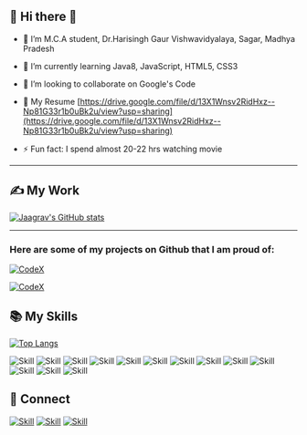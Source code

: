 ## 🧔  Hi there 👋

- 🔭 I’m M.C.A student, Dr.Harisingh Gaur Vishwavidyalaya, Sagar, Madhya Pradesh

- 🌱 I’m currently learning Java8, JavaScript, HTML5, CSS3

- 👯 I’m looking to collaborate on Google's Code

- 📄 My Resume [https://drive.google.com/file/d/13X1Wnsv2RidHxz--Np81G33r1b0uBk2u/view?usp=sharing](https://drive.google.com/file/d/13X1Wnsv2RidHxz--Np81G33r1b0uBk2u/view?usp=sharing)

- ⚡️ Fun fact: I spend almost 20-22 hrs watching movie

<hr>

## ✍️ My Work


[![Jaagrav's GitHub stats](https://github-readme-stats.vercel.app/api?username=vippsrai&show_icons=true&theme=dark)](https://github.com/vippsrai)

<hr>

### Here are some of my projects on Github that I am proud of:

[![CodeX](https://github-readme-stats.vercel.app/api/pin/?username=VippsRai&repo=HomeInventory)](https://github.com/VippsRai)


[![CodeX](https://github-readme-stats.vercel.app/api/pin/?username=VippsRai&repo=LoanAssistant)](https://github.com/VippsRai)


## 📚 My Skills

[![Top Langs](https://github-readme-stats.vercel.app/api/top-langs/?username=vippsrai&layout=compact&show_icons=true&theme=dark)](https://github.com/VippsRai/VippsRai)

![Skill](https://img.shields.io/badge/HTML5-E34F26?style=for-the-badge&logo=html5&logoColor=white)
![Skill](https://img.shields.io/badge/CSS3-1572B6?style=for-the-badge&logo=css3&logoColor=white)
![Skill](https://img.shields.io/badge/JavaScript-323330?style=for-the-badge&logo=javascript&logoColor=F7DF1E)
![Skill](https://img.shields.io/badge/Node.js-43853D?style=for-the-badge&logo=node.js&logoColor=white)
![Skill](https://img.shields.io/badge/npm-CB3837?style=for-the-badge&logo=npm&logoColor=white)
![Skill](https://img.shields.io/badge/Express.js-000000?style=for-the-badge&logo=express&logoColor=white)
![Skill](https://img.shields.io/badge/Java-ED8B00?style=for-the-badge&logo=java&logoColor=white)
![Skill](https://img.shields.io/badge/React-20232A?style=for-the-badge&logo=react&logoColor=61DAFB)
![Skill](https://img.shields.io/badge/React_Native-20232A?style=for-the-badge&logo=react&logoColor=61DAFB)
![Skill](https://img.shields.io/badge/jQuery-0769AD?style=for-the-badge&logo=jquery&logoColor=white)
![Skill](https://img.shields.io/badge/Git-F05032?style=for-the-badge&logo=git&logoColor=white)
![Skill](https://img.shields.io/badge/Visual_Studio_Code-0078D4?style=for-the-badge&logo=visual%20studio%20code&logoColor=white)
![Skill](https://img.shields.io/badge/Microsoft_Office-D83B01?style=for-the-badge&logo=microsoft-office&logoColor=white)

## 🤝 Connect

[![Skill](https://img.shields.io/badge/LinkedIn-0077B5?style=for-the-badge&logo=linkedin&logoColor=white)](https://www.linkedin.com/in/vippsrai)
[![Skill](https://img.shields.io/badge/Instagram-E4405F?style=for-the-badge&logo=instagram&logoColor=white)](https://www.instagram.com/vippsrai/)
[![Skill](https://img.shields.io/badge/GitHub-100000?style=for-the-badge&logo=github&logoColor=white)](https://github.com/vippsrai)

